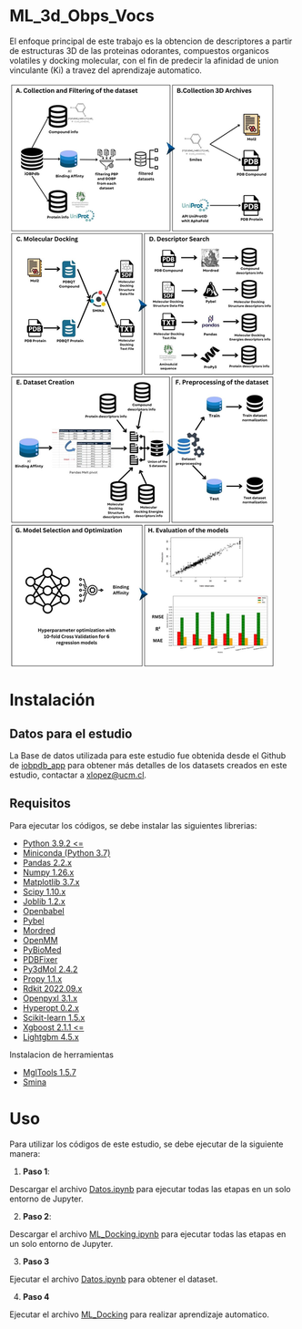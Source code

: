 # ML_3d_Obps_Vocs

El enfoque principal de este trabajo es la obtencion de descriptores a partir de estructuras 3D de las proteinas odorantes, compuestos organicos volatiles y docking molecular, con el fin de predecir la afinidad de union vinculante (Ki) a travez del aprendizaje automatico.

![Figure](https://github.com/Nfern98/ML_3d_Obps_Vocs/blob/main/workflow/workflow2.jpg)

# Instalación

## Datos para el estudio

La Base de datos utilizada para este estudio fue obtenida desde el Github de  [iobpdb_app](https://github.com/sshuklz/iobpdb_app.git) para obtener más detalles de los datasets creados en este estudio, contactar a xlopez@ucm.cl.
## Requisitos

Para ejecutar los códigos, se debe instalar las siguientes librerias:


*   [Python 3.9.2 <=](https://www.python.org/downloads/)
*   [Miniconda (Python 3.7)](https://repo.anaconda.com/miniconda/Miniconda3-py37_4.12.0-Linux-x86_64.sh)
*   [Pandas 2.2.x](https://pandas.pydata.org/docs/getting_started/install.html)
*   [Numpy 1.26.x](https://numpy.org/install/)
*   [Matplotlib 3.7.x](https://matplotlib.org/3.7.0/)
*   [Scipy 1.10.x](https://scipy.org/install/)
*   [Joblib 1.2.x](https://joblib.readthedocs.io/en/stable/installing.html)
*   [Openbabel](https://pypi.org/project/openbabel/)
*   [Pybel](https://open-babel.readthedocs.io/en/latest/UseTheLibrary/Python_Pybel.html)
*   [Mordred](https://github.com/mordred-descriptor/mordred)
*   [OpenMM](https://github.com/openmm/)
*   [PyBioMed](https://github.com/gadsbyfly/PyBioMed)
*   [PDBFixer](https://github.com/openmm/pdbfixer.git)
*   [Py3dMol 2.4.2](https://pypi.org/project/py3Dmol/)
*   [Propy 1.1.x](https://pypi.org/project/propy3/)
*   [Rdkit 2022.09.x](https://www.rdkit.org/docs/Install.html)
*   [Openpyxl 3.1.x](https://openpyxl.readthedocs.io/en/stable/tutorial.html)
*   [Hyperopt 0.2.x](https://hyperopt.github.io/hyperopt/)
*   [Scikit-learn 1.5.x](https://scikit-learn.org/1.5/install.html)
*   [Xgboost 2.1.1 <=](https://xgboost.readthedocs.io/en/latest/install.html)
*   [Lightgbm 4.5.x](https://lightgbm.readthedocs.io/en/latest/Installation-Guide.html)

Instalacion de herramientas
*   [MglTools 1.5.7](https://ccsb.scripps.edu/download/532/)
*   [Smina](https://downloads.sourceforge.net/project/smina/smina.static)



# Uso

Para utilizar los códigos de este estudio, se debe ejecutar de la siguiente manera:

1. **Paso 1**:

Descargar el archivo [Datos.ipynb](https://github.com/Nfern98/ML_3d_Obps_Vocs/blob/main/Datos.ipynb) para ejecutar todas las etapas en un solo entorno de Jupyter.

2. **Paso 2**:

Descargar el archivo [ML_Docking.ipynb](https://github.com/Nfern98/ML_3d_Obps_Vocs/blob/main/ML_Docking.ipynb) para ejecutar todas las etapas en un solo entorno de Jupyter.

3. **Paso 3**

Ejecutar el archivo [Datos.ipynb](https://github.com/Nfern98/ML_3d_Obps_Vocs/blob/main/Datos.ipynb) para obtener el dataset.

4. **Paso 4**

Ejecutar el archivo [ML_Docking](https://github.com/Nfern98/ML_3d_Obps_Vocs/blob/main/ML_Docking.ipynb) para realizar aprendizaje automatico.